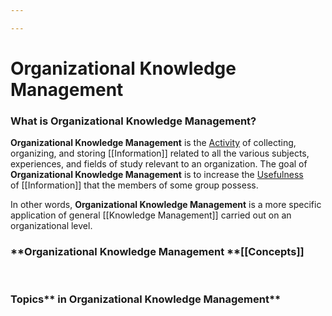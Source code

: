 ```yaml
---

---
```


# Organizational Knowledge Management

### What is **Organizational Knowledge Management?**

**Organizational Knowledge Management** is the
[Activity](https://calebsnotes.brick.do/activities-L0MGOrw3YAZK) of
collecting, organizing, and
storing [[Information]] related
to all the various subjects, experiences, and fields of study relevant
to an organization. The goal of **Organizational Knowledge Management**
is to increase the
[Usefulness](https://calebsnotes.brick.do/utility-BR2b1mlyX49O)
of [[Information]] that
the members of some group possess. 

In other words, **Organizational Knowledge Management** is a more
specific application of
general [[Knowledge Management]] carried
out on an organizational level.

### **Organizational Knowledge Management **[[Concepts]]

 

### Topics** in Organizational Knowledge Management**

 
